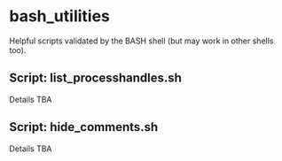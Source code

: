 # bash_utilities
Helpful scripts validated by the BASH shell (but may work in other shells too).

## Script: list_processhandles.sh
Details TBA

## Script: hide_comments.sh
Details TBA
